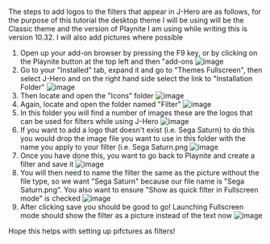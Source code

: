 The steps to add logos to the filters that appear in J-Hero are as follows, for the purpose of this tutorial the desktop theme I will be using will be the Classic theme and the version of Playnite I am using while writing this is version 10.32. I will also add pictures where possible

1) Open up your add-on browser by pressing the F9 key, or by clicking on the Playnite button at the top left and then "add-ons
   ![image](https://github.com/Jhanlon95/J-Hero/assets/11045596/ee591f19-27ac-4dc0-859a-f801a5571554)
2) Go to your "Installed" tab, expand it and go to "Themes Fullscreen", then select J-Hero and on the right hand side select the link to "Installation Folder"
  ![image](https://github.com/Jhanlon95/J-Hero/assets/11045596/d722c373-b00f-4f3a-a5fb-a77e187192a5)
3) Then locate and open the "Icons" folder
   ![image](https://github.com/Jhanlon95/J-Hero/assets/11045596/7de5a6e0-441a-4908-aeb0-0d1167e1d88a)
4) Again, locate and open the folder named "Filter"
   ![image](https://github.com/Jhanlon95/J-Hero/assets/11045596/6e0014ba-7c33-4ef3-9d54-5c3c2bbbef70)
5) In this folder you will find a number of images these are the logos that can be used for filters while using J-Hero
   ![image](https://github.com/Jhanlon95/J-Hero/assets/11045596/85e14755-f442-4457-b73d-c92ca227a679)
6) If you want to add a logo that doesn't exist (i.e. Sega Saturn) to do this you would drop the image file you want to use in this folder with the name you apply to your filter (i.e. Sega Saturn.png
  ![image](https://github.com/Jhanlon95/J-Hero/assets/11045596/8fc1fed0-9a14-4d22-8b9d-6ad28538a30c)
7) Once you have done this, you want to go back to Playnite and create a filter and save it
  ![image](https://github.com/Jhanlon95/J-Hero/assets/11045596/dbb8d142-8e00-465f-92c2-030da5ab7816)
8) You will then need to name the filter the same as the picture without the file type, so we want "Sega Saturn" because our file name is "Sega Saturn.png". You also want to ensure "Show as quick filter in Fullscreen mode" is checked
    ![image](https://github.com/Jhanlon95/J-Hero/assets/11045596/1a8b1059-2083-4adb-8dd7-4caa94cf9e85)
9) After clicking save you should be good to go! Launching Fullscreen mode should show the filter as a picture instead of the text now
  ![image](https://github.com/Jhanlon95/J-Hero/assets/11045596/4c84a0a7-6647-40af-8b82-e7a4d704904a)

Hope this helps with setting up pifctures as filters!


